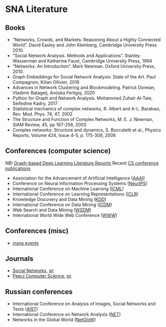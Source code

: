 # SNA Literature
## Books
* ”Networks, Crowds, and Markets: Reasoning About a Highly Connected World”. David Easley and John Kleinberg, Cambridge  University Press 2010.
* ”Social Network Analysis. Methods and Applications”. Stanley Wasserman and Katherine Faust, Cambridge University Press, 1994
* ”Networks: An Introduction”. Mark Newman. Oxford University  Press, 2010.
* Graph Embeddings for Social Network Analysis: State of the Art. Paul Compagnon, Kilian Ollivier, 2019
* Advances in Network Clustering and Blockmodeling. Patrick Doreian, Vladimir Batagelj, Anǔska Ferligoj, 2020
* Python for Graph and Network Analysis. Mohammed Zuhair Al-Taie, Seifedine Kadry, 2017
* Statistical mechanics of complex networks, R. Albert and A-L.  Barabasi, Rev. Mod. Phys. 74, 47, 2002
* The Structure and Function of Complex Networks, M. E. J. Newman,  SIAM Review, 45, pp 167-256, 2003
* Complex networks: Structure and dynamics, S. Boccaletti et al.,  Physics Reports, Volume 424, Issue 4-5, p. 175-308, 2006

## Conferences (computer science)
NB! [Graph-based Deep Learning Literature Reports](https://github.com/naganandy/graph-based-deep-learning-literature)
Recent [CS conference publications](https://github.com/karpovilia/Research/blob/main/Research/Relevant%20Articles.md)

* Association for the Advancement of Artificial Intelligence ([AAAI](https://aaai.org/Conferences/AAAI-21/))
* Conference on Neural Information Processing Systems ([NeurIPS](https://nips.cc/))
* International Conference on Machine Learning ([ICML](https://icml.cc/))
* International Conference on Learning Representations ([ICLR](https://iclr.cc/))
* Knowledge Discovery and Data Mining ([KDD](https://www.kdd.org/))
* International Conference on Data Mining ([ICDM](https://icdm2021.auckland.ac.nz/))
* Web Search and Data Mining ([WSDM](https://www.wsdm-conference.org/2022/))
* International World Wide Web Conference ([WWW](https://www2022.thewebconf.org/))

## Conferences (misc)
* [insna events](https://www.insna.org/)

## Journals
* [Social Networks](https://www.journals.elsevier.com/social-networks), [sjr](https://www.scimagojr.com/journalsearch.php?q=25987&tip=sid&clean=0)
* [PeerJ Computer Science](https://peerj.com/computer-science/), [sjr](https://www.scimagojr.com/journalsearch.php?q=21100830173&tip=sid&clean=0)

## Russian conferences
* International Conference on Analysis of Images, Social Networks and Texts ([AIST](https://aistconf.org/))
* International Conference on Network Analysis ([NET](https://www.hse.ru/DeCAn/news/541893983.html))
* Networks in the Global World ([NetGloW](http://ngw.spbu.ru/))

